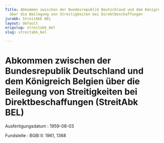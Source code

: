 ```yaml
---
Title: Abkommen zwischen der Bundesrepublik Deutschland und dem Königreich Belgien
  über die Beilegung von Streitigkeiten bei Direktbeschaffungen
jurabk: StreitAbk BEL
layout: default
origslug: streitabk_bel
slug: streitabk_bel

---
```


# Abkommen zwischen der Bundesrepublik Deutschland und dem Königreich Belgien über die Beilegung von Streitigkeiten bei Direktbeschaffungen (StreitAbk BEL)

Ausfertigungsdatum
:   1959-08-03

Fundstelle
:   BGBl II: 1961, 1368

